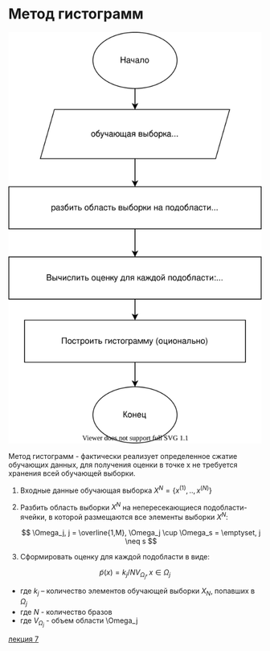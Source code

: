 # Метод гистограмм

![scheme](sources/метод%20гистограмм.svg)

Метод гистограмм - фактически реализует определенное сжатие обучающих данных, для получения оценки в точке x не требуется хранения всей обучающей выборки.

1) Входные данные обучающая выборка $X^N = \{x^{(1)}, .., x^{(N)}\}$

2) Разбить область выборки $X^N$ на непересекающиеся подобласти-ячейки, в которой размещаются все элементы выборки $X^N$:

    $$
    \Omega_j, j = \overline{1,M}, \Omega_j \cup \Omega_s = \emptyset, j \neq s
    $$

3) Сформировать оценку для каждой подобласти в виде:

$$
    \widetilde{p}(x) = k_j/ NV_{\Omega_j}, x \in \Omega_j
$$

+ где $k_j$ – количество элементов обучающей выборки $X_N$, попавших в $\Omega_j$
+ где $N$ - количество бразов
+ где $V_{\Omega_j}$ - объем области \Omega_j

[лекция 7](../лекции%20с%20мудла/v7.pdf)
